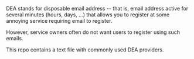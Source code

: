 DEA stands for disposable email address -- that is, email address
active for several minutes (hours, days, ...) that allows you to register
at some annoying service requiring email to register.

However, service owners often do not want users to register using such emails.

This repo contains a text file with commonly used DEA providers.
